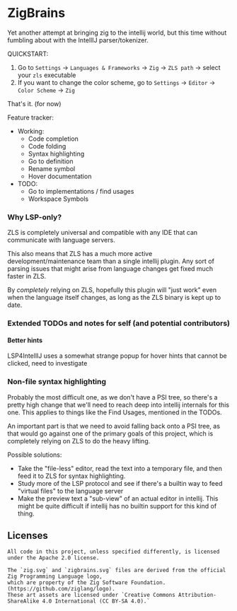# ZigBrains

<!-- Plugin description -->
Yet another attempt at bringing zig to the intellij world, but this time without fumbling about with the
IntellIJ parser/tokenizer.

QUICKSTART:
1. Go to `Settings` -> `Languages & Frameworks` -> `Zig` -> `ZLS path` -> select your `zls` executable
2. If you want to change the color scheme, go to `Settings` -> `Editor` -> `Color Scheme` -> `Zig`

That's it. (for now)

Feature tracker:
- Working:
  - Code completion
  - Code folding
  - Syntax highlighting
  - Go to definition
  - Rename symbol
  - Hover documentation
- TODO:
  - Go to implementations / find usages
  - Workspace Symbols

### Why LSP-only?

ZLS is completely universal and compatible with any IDE that can communicate with language servers.

This also means that ZLS has a much more active development/maintenance team than a single intellij plugin.
Any sort of parsing issues that might arise from language changes get fixed much faster in ZLS.

By *completely* relying on ZLS, hopefully this plugin will "just work" even when the language itself changes,
as long as the ZLS binary is kept up to date.
<!-- Plugin description end -->

### Extended TODOs and notes for self (and potential contributors)
<!-- This is here so that it doesn't bloat the plugin description--> 

#### Better hints

LSP4IntellIJ uses a somewhat strange popup for hover hints that cannot be clicked, need to investigate

### Non-file syntax highlighting

Probably the most difficult one, as we don't have a PSI tree, so there's a pretty high change that we'll need to
reach deep into intellij internals for this one.
This applies to things like the Find Usages, mentioned in the TODOs.

An important part is that we need to avoid falling back onto a PSI tree, as that would go against one of the primary
goals of this project, which is completely relying on ZLS to do the heavy lifting.

Possible solutions:
- Take the "file-less" editor, read the text into a temporary file, and then feed it to ZLS for syntax highlighting.
- Study more of the LSP protocol and see if there's a builtin way to feed "virtual files" to the language server
- Make the preview text a "sub-view" of an actual editor in intellij. This might be quite difficult if intellij has no
builtin support for this kind of thing.

## Licenses
```
All code in this project, unless specified differently, is licensed under the Apache 2.0 license.
```
```
The `zig.svg` and `zigbrains.svg` files are derived from the official Zig Programming Language logo,
which are property of the Zig Software Foundation. (https://github.com/ziglang/logo).
These art assets are licensed under `Creative Commons Attribution-ShareAlike 4.0 International (CC BY-SA 4.0).`
```
